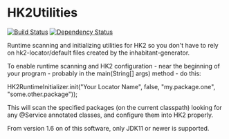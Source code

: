 HK2Utilities
============

[![Build Status](https://travis-ci.org/darmbrust/HK2Utilities.svg?branch=develop)](https://travis-ci.org/darmbrust/HK2Utilities) [![Dependency Status](https://www.versioneye.com/user/projects/5a83a8a10fb24f7034ac6399/badge.svg?style=flat-square)](https://www.versioneye.com/user/projects/5a83a8a10fb24f7034ac6399)

Runtime scanning and initializing utilities for HK2 so you don't have to rely on hk2-locator/default files created by the inhabitant-generator.

To enable runtime scanning and HK2 configuration - near the beginning of your program - probably in the main(String[] args) method - do this:

HK2RuntimeInitializer.init("Your Locator Name", false, "my.package.one", "some.other.package"));

This will scan the specified packages (on the current classpath) looking for any @Service annotated classes, and configure them into HK2 properly.

From version 1.6 on of this software, only JDK11 or newer is supported.